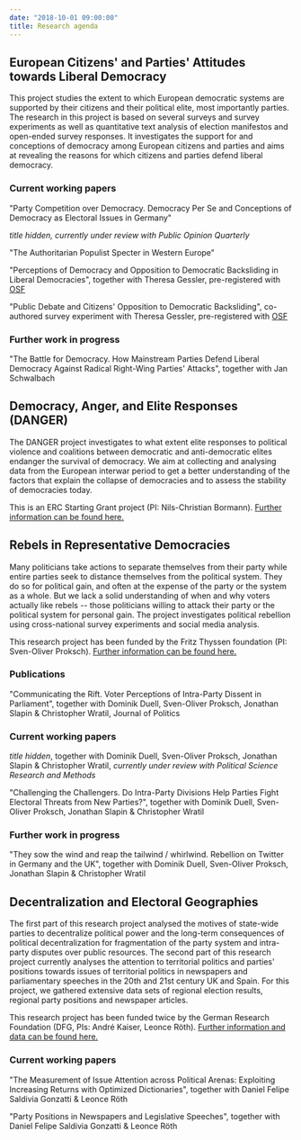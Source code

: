 ```yaml
---
date: "2018-10-01 09:00:00"
title: Research agenda
---
```


## European Citizens' and Parties' Attitudes towards Liberal Democracy

This project studies the extent to which European democratic systems are supported by their citizens and their political elite, most importantly parties. The research in this project is based on several surveys and survey experiments as well as quantitative text analysis of election manifestos and open-ended survey responses. It investigates the support for and conceptions of democracy among European citizens and parties and aims at revealing the reasons for which citizens and parties defend liberal democracy.

### Current working papers

"Party Competition over Democracy. Democracy Per Se and Conceptions of Democracy as Electoral Issues in Germany"

_title hidden, currently under review with Public Opinion Quarterly_

"The Authoritarian Populist Specter in Western Europe"

"Perceptions of Democracy and Opposition to Democratic Backsliding in Liberal Democracies", together with Theresa Gessler, pre-registered with [OSF](https://osf.io/47xp2/)

"Public Debate and Citizens' Opposition to Democratic Backsliding", co-authored survey experiment with Theresa Gessler, pre-registered with [OSF](https://osf.io/47xp2/)

### Further work in progress

"The Battle for Democracy. How Mainstream Parties Defend Liberal Democracy Against Radical Right-Wing Parties' Attacks", together with Jan Schwalbach

## Democracy, Anger, and Elite Responses (DANGER)

The DANGER project investigates to what extent elite responses to political violence and coalitions between democratic and anti-democratic elites endanger the survival of democracy. We aim at collecting and analysing data from the European interwar period to get a better understanding of the factors that explain the collapse of democracies and to assess the stability of democracies today.

This is an ERC Starting Grant project (PI: Nils-Christian Bormann). [Further information can be found here.](https://www.uni-wh.de/en/uwh-international/university/faculty-of-management-economics-and-society/department-of-philosophy-politics-and-economics/chair-of-international-political-studies/)

## Rebels in Representative Democracies

Many politicians take actions to separate themselves from their party while entire parties seek to distance themselves from the political system. They do so for political gain, and often at the expense of the party or the system as a whole. But we lack a solid understanding of when and why voters actually like rebels -- those politicians willing to attack their party or the political system for personal gain. The project investigates political rebellion using cross-national survey experiments and social media analysis.

This research project has been funded by the Fritz Thyssen foundation  (PI: Sven-Oliver Proksch). [Further information can be found here.](https://cccp.uni-koeln.de/de/research/current-research-projects/rebels-in-representative-democracy-the-appeal-and-consequences-of-political-defection-in-europe/)

### Publications

"Communicating the Rift. Voter Perceptions of Intra-Party Dissent in Parliament", together with Dominik Duell, Sven-Oliver Proksch, Jonathan Slapin & Christopher Wratil, Journal of Politics

### Current working papers

_title hidden_, together with Dominik Duell, Sven-Oliver Proksch, Jonathan Slapin & Christopher Wratil, _currently under review with Political Science Research and Methods_

"Challenging the Challengers. Do Intra-Party Divisions Help Parties Fight Electoral Threats from New Parties?", together with Dominik Duell, Sven-Oliver Proksch, Jonathan Slapin & Christopher Wratil

### Further work in progress

"They sow the wind and reap the tailwind / whirlwind. Rebellion on Twitter in Germany and the UK", together with Dominik Duell, Sven-Oliver Proksch, Jonathan Slapin & Christopher Wratil


## Decentralization and Electoral Geographies

The first part of this research project analysed the motives of state-wide parties to decentralize political power and the long-term consequences of political decentralization for fragmentation of the party system and intra-party disputes over public resources. The second part of this research project currently analyses the attention to territorial politics and parties' positions towards issues of territorial politics in newspapers and parliamentary speeches in the 20th and 21st century UK and Spain. For this project, we gathered extensive data sets of regional election results, regional party positions and newspaper articles. 

This research project has been funded twice by the German Research Foundation (DFG, PIs: André Kaiser, Leonce Röth). [Further information and data can be found here.](https://cccp.uni-koeln.de/de/research/current-research-projects/deg-decentralization-and-electoral-geographies-i-ii)

### Current working papers

"The Measurement of Issue Attention across Political Arenas: Exploiting Increasing Returns with Optimized Dictionaries", together with Daniel Felipe Saldivia Gonzatti & Leonce Röth

"Party Positions in Newspapers and Legislative Speeches", together with Daniel Felipe Saldivia Gonzatti & Leonce Röth
